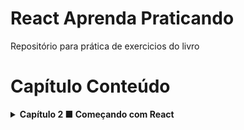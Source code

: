 # React Aprenda Praticando
Repositório para prática de exercicios do livro

# Capítulo Conteúdo

<details>
  <summary><strong>Capítulo 2 ■ Começando com React</strong></summary><br />
  
  - [ ] 2.1 Introdução
  - [ ] 2.1.1 Ferramentas de desenvolvimento com React
  - [ ] 2.2 DOM Core versus React.DOM
  - [ ] 2.3 Página web com React.DOM
  - [ ] 2.3.1 Componentes
  - [ ] 2.4 Ciclo de vida dos componentes
  - [ ] 2.4.1 Fases e métodos do ciclo de vida dos componentes
</details>